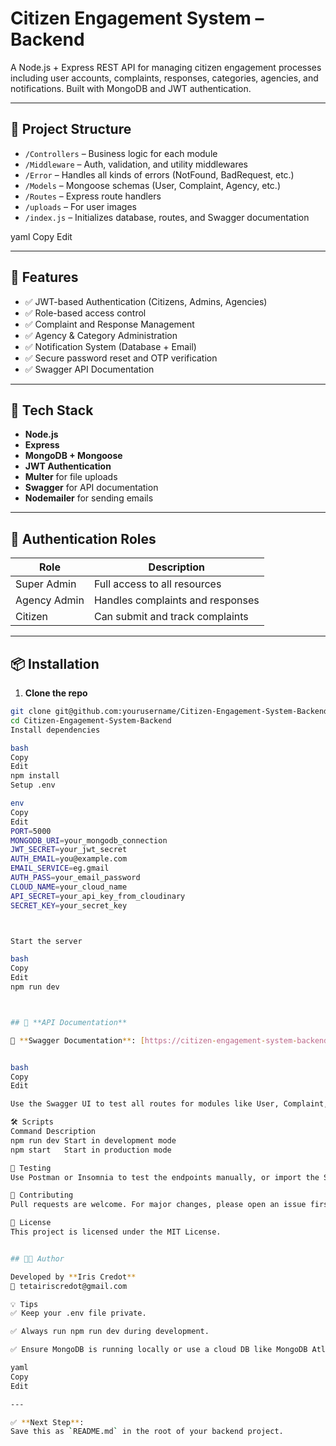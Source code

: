 # Citizen Engagement System – Backend

A Node.js + Express REST API for managing citizen engagement processes including user accounts, complaints, responses, categories, agencies, and notifications. Built with MongoDB and JWT authentication.

---

## 📂 Project Structure


- `/Controllers` – Business logic for each module
- `/Middleware` – Auth, validation, and utility middlewares
- `/Error` – Handles all kinds of errors (NotFound, BadRequest, etc.)
- `/Models` – Mongoose schemas (User, Complaint, Agency, etc.)
- `/Routes` – Express route handlers
- `/uploads` – For user images
- `/index.js` – Initializes database, routes, and Swagger documentation

yaml
Copy
Edit

---

## 🚀 Features

- ✅ JWT-based Authentication (Citizens, Admins, Agencies)
- ✅ Role-based access control
- ✅ Complaint and Response Management
- ✅ Agency & Category Administration
- ✅ Notification System (Database + Email)
- ✅ Secure password reset and OTP verification
- ✅ Swagger API Documentation

---

## 🔧 Tech Stack

- **Node.js**
- **Express**
- **MongoDB + Mongoose**
- **JWT Authentication**
- **Multer** for file uploads
- **Swagger** for API documentation
- **Nodemailer** for sending emails

---

## 🔐 Authentication Roles

| Role         | Description                        |
|--------------|------------------------------------|
| Super Admin  | Full access to all resources       |
| Agency Admin | Handles complaints and responses   |
| Citizen      | Can submit and track complaints    |

---

## 📦 Installation

1. **Clone the repo**

```bash
git clone git@github.com:yourusername/Citizen-Engagement-System-Backend.git
cd Citizen-Engagement-System-Backend
Install dependencies

bash
Copy
Edit
npm install
Setup .env

env
Copy
Edit
PORT=5000
MONGODB_URI=your_mongodb_connection
JWT_SECRET=your_jwt_secret
AUTH_EMAIL=you@example.com
EMAIL_SERVICE=eg.gmail
AUTH_PASS=your_email_password
CLOUD_NAME=your_cloud_name
API_SECRET=your_api_key_from_cloudinary
SECRET_KEY=your_secret_key



Start the server

bash
Copy
Edit
npm run dev



## 📘 **API Documentation**

🔗 **Swagger Documentation**: [https://citizen-engagement-system-backend.onrender.com/api-system](https://citizen-engagement-system-backend.onrender.com/api-system)


bash
Copy
Edit

Use the Swagger UI to test all routes for modules like User, Complaint, Response, Category, Notification, and Agency.

🛠️ Scripts
Command	Description
npm run dev	Start in development mode
npm start	Start in production mode

🧪 Testing 
Use Postman or Insomnia to test the endpoints manually, or import the Swagger JSON into Swagger Editor.

🤝 Contributing
Pull requests are welcome. For major changes, please open an issue first to discuss what you’d like to change.

📄 License
This project is licensed under the MIT License.


## 👨‍💻 Author

Developed by **Iris Credot**  
📧 tetairiscredot@gmail.com  

💡 Tips
✅ Keep your .env file private.

✅ Always run npm run dev during development.

✅ Ensure MongoDB is running locally or use a cloud DB like MongoDB Atlas.

yaml
Copy
Edit

---

✅ **Next Step**:  
Save this as `README.md` in the root of your backend project.









